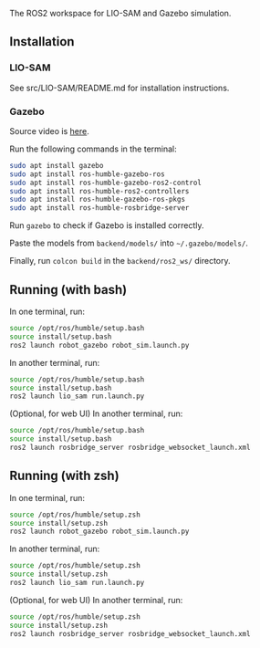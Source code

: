 The ROS2 workspace for LIO-SAM and Gazebo simulation.

## Installation

### LIO-SAM

See src/LIO-SAM/README.md for installation instructions.

### Gazebo

Source video is [here](https://www.youtube.com/watch?v=NNR9RUNz5Pg).

Run the following commands in the terminal:

```bash
sudo apt install gazebo
sudo apt install ros-humble-gazebo-ros
sudo apt install ros-humble-gazebo-ros2-control
sudo apt install ros-humble-ros2-controllers
sudo apt install ros-humble-gazebo-ros-pkgs
sudo apt install ros-humble-rosbridge-server
```

Run `gazebo` to check if Gazebo is installed correctly.

Paste the models from `backend/models/` into `~/.gazebo/models/`.

Finally, run `colcon build` in the `backend/ros2_ws/` directory.

## Running (with bash)

In one terminal, run:

```bash
source /opt/ros/humble/setup.bash
source install/setup.bash
ros2 launch robot_gazebo robot_sim.launch.py
```

In another terminal, run:

```bash
source /opt/ros/humble/setup.bash
source install/setup.bash
ros2 launch lio_sam run.launch.py
```

(Optional, for web UI) In another terminal, run:

```bash
source /opt/ros/humble/setup.bash
source install/setup.bash
ros2 launch rosbridge_server rosbridge_websocket_launch.xml
```

## Running (with zsh)

In one terminal, run:

```bash
source /opt/ros/humble/setup.zsh
source install/setup.zsh
ros2 launch robot_gazebo robot_sim.launch.py
```

In another terminal, run:

```bash
source /opt/ros/humble/setup.zsh
source install/setup.zsh
ros2 launch lio_sam run.launch.py
```

(Optional, for web UI) In another terminal, run:

```bash
source /opt/ros/humble/setup.zsh
source install/setup.zsh
ros2 launch rosbridge_server rosbridge_websocket_launch.xml
```
